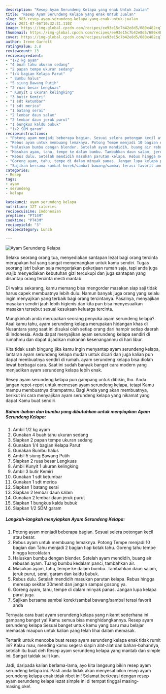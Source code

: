 ```yaml
---
description: "Resep Ayam Serundeng Kelapa yang enak Untuk Jualan"
title: "Resep Ayam Serundeng Kelapa yang enak Untuk Jualan"
slug: 983-resep-ayam-serundeng-kelapa-yang-enak-untuk-jualan
date: 2021-07-06T10:32:31.110Z
image: https://img-global.cpcdn.com/recipes/ee93e15c7b42e8d5/680x482cq70/ayam-serundeng-kelapa-foto-resep-utama.jpg
thumbnail: https://img-global.cpcdn.com/recipes/ee93e15c7b42e8d5/680x482cq70/ayam-serundeng-kelapa-foto-resep-utama.jpg
cover: https://img-global.cpcdn.com/recipes/ee93e15c7b42e8d5/680x482cq70/ayam-serundeng-kelapa-foto-resep-utama.jpg
author: Irene Garrett
ratingvalue: 3.8
reviewcount: 13
recipeingredient:
- "1/2 kg ayam"
- "4 buah tahu ukuran sedang"
- "2 papan tempe ukuran sedang"
- "1/4 bagian Kelapa Parut"
- " Bumbu halus"
- "5 siung Bawang Putih"
- "2 ruas besar Lengkuas"
- " Kunyit 1 ukuran kelingking"
- "3 butir Kemiri"
- "1 sdt ketumbar"
- "1 sdt merica"
- "1 batang serai"
- "2 lembar daun salam"
- "2 lembar daun jeruk purut"
- "1 bungkus kaldu bubuk"
- "1/2 SDM garam"
recipeinstructions:
- "Potong ayam menjadi beberapa bagian. Sesuai selera potongan kecil atau besar."
- "Rebus ayam untuk membuang lemaknya. Potong Tempe menjadi 10 bagian dan Tahu menjadi 2 bagian tiap kotak tahu. Goreng tahu tempe hingga kecoklatan"
- "Haluskan bumbu dengan blender. Setelah ayam mendidih, buang air rebusan ayam. Tuang bumbu kedalam panci, tambahkan air."
- "Masukan ayam, tahu, tempe ke dalam bumbu. Tambahkan daun salam, jeruk purut, serai, garam dan kaldu bubuk."
- "Rebus dulu. Setelah mendidih masukan parutan kelapa. Rebus hingga meresap sekitar 30menit dan jangan sampai gosong ya."
- "Goreng ayam, tahu, tempe di dalam minyak panas. Jangan lupa kelapa parut juga."
- "Sajikan bersama sambal korek/sambal bawang/sambal terasi favorit anda"
categories:
- Resep
tags:
- ayam
- serundeng
- kelapa

katakunci: ayam serundeng kelapa 
nutrition: 127 calories
recipecuisine: Indonesian
preptime: "PT14M"
cooktime: "PT43M"
recipeyield: "3"
recipecategory: Lunch

---
```



![Ayam Serundeng Kelapa](https://img-global.cpcdn.com/recipes/ee93e15c7b42e8d5/680x482cq70/ayam-serundeng-kelapa-foto-resep-utama.jpg)

Selaku seorang orang tua, menyediakan santapan lezat bagi orang tercinta merupakan hal yang sangat menyenangkan untuk kamu sendiri. Tugas seorang istri bukan saja mengerjakan pekerjaan rumah saja, tapi anda juga wajib menyediakan kebutuhan gizi tercukupi dan juga santapan yang disantap orang tercinta mesti mantab.

Di waktu  sekarang, kamu memang bisa mengorder masakan siap saji tidak harus capek membuatnya lebih dulu. Namun banyak juga orang yang selalu ingin menyajikan yang terbaik bagi orang tercintanya. Pasalnya, menyajikan masakan sendiri jauh lebih higienis dan kita pun bisa menyesuaikan masakan tersebut sesuai kesukaan keluarga tercinta. 



Mungkinkah anda merupakan seorang penyuka ayam serundeng kelapa?. Asal kamu tahu, ayam serundeng kelapa merupakan hidangan khas di Nusantara yang saat ini disukai oleh setiap orang dari hampir setiap daerah di Indonesia. Anda dapat menyajikan ayam serundeng kelapa sendiri di rumahmu dan dapat dijadikan makanan kesenanganmu di hari libur.

Kita tidak usah bingung jika kamu ingin menyantap ayam serundeng kelapa, lantaran ayam serundeng kelapa mudah untuk dicari dan juga kalian pun dapat membuatnya sendiri di rumah. ayam serundeng kelapa bisa diolah lewat berbagai cara. Saat ini sudah banyak banget cara modern yang menjadikan ayam serundeng kelapa lebih enak.

Resep ayam serundeng kelapa pun gampang untuk dibikin, lho. Anda jangan repot-repot untuk memesan ayam serundeng kelapa, tetapi Kamu mampu membuatnya ditempatmu. Bagi Anda yang akan membuatnya, berikut ini cara menyajikan ayam serundeng kelapa yang nikamat yang dapat Kamu buat sendiri.

<!--inarticleads1-->

##### Bahan-bahan dan bumbu yang dibutuhkan untuk menyiapkan Ayam Serundeng Kelapa:

1. Ambil 1/2 kg ayam
1. Gunakan 4 buah tahu ukuran sedang
1. Siapkan 2 papan tempe ukuran sedang
1. Gunakan 1/4 bagian Kelapa Parut
1. Gunakan  Bumbu halus
1. Ambil 5 siung Bawang Putih
1. Siapkan 2 ruas besar Lengkuas
1. Ambil  Kunyit 1 ukuran kelingking
1. Ambil 3 butir Kemiri
1. Gunakan 1 sdt ketumbar
1. Gunakan 1 sdt merica
1. Siapkan 1 batang serai
1. Siapkan 2 lembar daun salam
1. Gunakan 2 lembar daun jeruk purut
1. Siapkan 1 bungkus kaldu bubuk
1. Siapkan 1/2 SDM garam




<!--inarticleads2-->

##### Langkah-langkah menyiapkan Ayam Serundeng Kelapa:

1. Potong ayam menjadi beberapa bagian. Sesuai selera potongan kecil atau besar.
1. Rebus ayam untuk membuang lemaknya. Potong Tempe menjadi 10 bagian dan Tahu menjadi 2 bagian tiap kotak tahu. Goreng tahu tempe hingga kecoklatan
1. Haluskan bumbu dengan blender. Setelah ayam mendidih, buang air rebusan ayam. Tuang bumbu kedalam panci, tambahkan air.
1. Masukan ayam, tahu, tempe ke dalam bumbu. Tambahkan daun salam, jeruk purut, serai, garam dan kaldu bubuk.
1. Rebus dulu. Setelah mendidih masukan parutan kelapa. Rebus hingga meresap sekitar 30menit dan jangan sampai gosong ya.
1. Goreng ayam, tahu, tempe di dalam minyak panas. Jangan lupa kelapa parut juga.
1. Sajikan bersama sambal korek/sambal bawang/sambal terasi favorit anda




Ternyata cara buat ayam serundeng kelapa yang nikamt sederhana ini gampang banget ya! Kamu semua bisa menghidangkannya. Resep ayam serundeng kelapa Sesuai banget untuk kamu yang baru mau belajar memasak maupun untuk kalian yang telah lihai dalam memasak.

Tertarik untuk mencoba buat resep ayam serundeng kelapa enak tidak rumit ini? Kalau mau, mending kamu segera siapin alat-alat dan bahan-bahannya, setelah itu buat deh Resep ayam serundeng kelapa yang mantab dan simple ini. Sangat taidak sulit kan. 

Jadi, daripada kalian berlama-lama, ayo kita langsung bikin resep ayam serundeng kelapa ini. Pasti anda tiidak akan menyesal bikin resep ayam serundeng kelapa enak tidak ribet ini! Selamat berkreasi dengan resep ayam serundeng kelapa lezat simple ini di tempat tinggal masing-masing,oke!.

